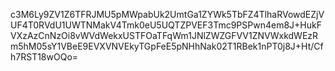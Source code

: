 c3M6Ly9ZV1Z6TFRJMU5pMWpabUk2UmtGa1ZYWk5TbFZ4TlhaRVowdEZjVUF4T0RVdU1UWTNMakV4Tmk0eU5UQTZPVEF3Tmc9PSPwn4em8J+HukFVXzAzCnNzOi8vWVdWekxUSTFOaTFqWm1JNlZWZGFVV1ZNVWxkdWEzRm5hM05sY1VBeE9EVXVNVEkyTGpFeE5pNHhNak02T1RBek1nPT0j8J+Ht/Cfh7RST18wOQo=